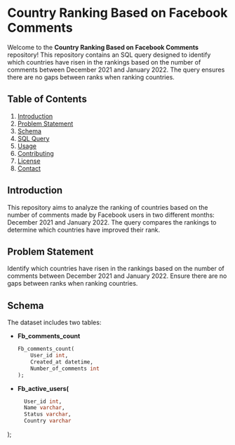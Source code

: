 # Country Ranking Based on Facebook Comments

Welcome to the **Country Ranking Based on Facebook Comments** repository! This repository contains an SQL query designed to identify which countries have risen in the rankings based on the number of comments between December 2021 and January 2022. The query ensures there are no gaps between ranks when ranking countries.

## Table of Contents
1. [Introduction](#introduction)
2. [Problem Statement](#problem-statement)
3. [Schema](#schema)
4. [SQL Query](#sql-query)
5. [Usage](#usage)
6. [Contributing](#contributing)
7. [License](#license)
8. [Contact](#contact)

## Introduction
This repository aims to analyze the ranking of countries based on the number of comments made by Facebook users in two different months: December 2021 and January 2022. The query compares the rankings to determine which countries have improved their rank.

## Problem Statement
Identify which countries have risen in the rankings based on the number of comments between December 2021 and January 2022. Ensure there are no gaps between ranks when ranking countries.

## Schema
The dataset includes two tables:

- **Fb_comments_count**
  ```sql
  Fb_comments_count(
      User_id int,
      Created_at datetime,
      Number_of_comments int
  );

- **Fb_active_users(**
  ```sql
    User_id int,
    Name varchar,
    Status varchar,
    Country varchar
);
